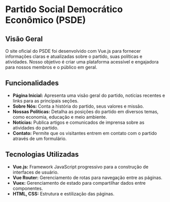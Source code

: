 # Partido Social Democrático Econômico (PSDE)

## Visão Geral

O site oficial do PSDE foi desenvolvido com Vue.js para fornecer informações claras e atualizadas sobre o partido, suas políticas e atividades. Nosso objetivo é criar uma plataforma acessível e engajadora para nossos membros e o público em geral.

## Funcionalidades

* **Página Inicial:** Apresenta uma visão geral do partido, notícias recentes e links para as principais seções.
* **Sobre Nós:** Conta a história do partido, seus valores e missão.
* **Nossas Políticas:** Detalha as posições do partido em diversos temas, como economia, educação e meio ambiente.
* **Notícias:** Publica artigos e comunicados de imprensa sobre as atividades do partido.
* **Contato:** Permite que os visitantes entrem em contato com o partido através de um formulário.

## Tecnologias Utilizadas

* **Vue.js:** Framework JavaScript progressivo para a construção de interfaces de usuário.
* **Vue Router:** Gerenciamento de rotas para navegação entre as páginas.
* **Vuex:** Gerenciamento de estado para compartilhar dados entre componentes.
* **HTML, CSS:** Estrutura e estilização das páginas.
